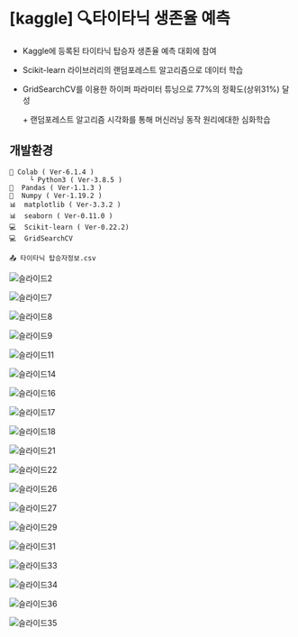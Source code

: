 # [kaggle] :mag:타이타닉 생존율 예측

* Kaggle에 등록된 타이타닉 탑승자 생존율 예측 대회에 참여
* Scikit-learn 라이브러리의 랜덤포레스트 알고리즘으로 데이터 학습
* GridSearchCV를 이용한 하이퍼 파라미터 튜닝으로 77%의 정확도(상위31%) 달성

  \+ 랜덤포레스트 알고리즘 시각화를 통해 머신러닝 동작 원리에대한 심화학습

## 개발환경
    🔶 Colab ( Ver-6.1.4 )
         └ Python3 ( Ver-3.8.5 )
    🐼  Pandas ( Ver-1.1.3 )
    🧮  Numpy ( Ver-1.19.2 )
    📊  matplotlib ( Ver-3.3.2 )
    📊  seaborn ( Ver-0.11.0 )
    💻  Scikit-learn ( Ver-0.22.2)
    💻  GridSearchCV
    
    📤 타이타닉 탑승자정보.csv

![슬라이드2](https://user-images.githubusercontent.com/74235867/132646525-3436ad15-0286-48f2-8de3-8848f2982682.PNG)

![슬라이드7](https://user-images.githubusercontent.com/74235867/132646654-56557d6f-8832-4ba6-8dc9-7c990615a1f8.PNG)

![슬라이드8](https://user-images.githubusercontent.com/74235867/132646675-05cbbc4a-f306-4945-982e-35221d419356.PNG)

![슬라이드9](https://user-images.githubusercontent.com/74235867/132646698-7c95117e-3de9-457b-8160-9cb023dc8430.PNG)

![슬라이드11](https://user-images.githubusercontent.com/74235867/132646782-d103038e-eb30-4c6b-819c-26c639c028fa.PNG)

![슬라이드14](https://user-images.githubusercontent.com/74235867/132646825-90bf1959-7dcc-4244-90de-266a5f4bad35.PNG)

![슬라이드16](https://user-images.githubusercontent.com/74235867/132646834-363bbc07-73b0-4c1c-8676-e035271a7950.PNG)

![슬라이드17](https://user-images.githubusercontent.com/74235867/132646845-068d8090-a5e4-4c31-befe-13a01adc0beb.PNG)

![슬라이드18](https://user-images.githubusercontent.com/74235867/132646859-5b5c6f0a-0271-4d6b-952c-aec852bc07dd.PNG)

![슬라이드21](https://user-images.githubusercontent.com/74235867/132646878-8a940d77-a082-42ac-99e9-417ea29c16f5.PNG)

![슬라이드22](https://user-images.githubusercontent.com/74235867/132646898-7daa5bd3-4475-490f-a7e3-92ad40231160.PNG)

![슬라이드26](https://user-images.githubusercontent.com/74235867/132646925-7d407675-719b-47eb-b2ff-373347a15078.PNG)

![슬라이드27](https://user-images.githubusercontent.com/74235867/132646946-98b47319-d625-4b82-9f2e-61ba9b05f799.PNG)

![슬라이드29](https://user-images.githubusercontent.com/74235867/132646965-6271a1f6-2dc3-4107-aa59-0de06081765d.PNG)

![슬라이드31](https://user-images.githubusercontent.com/74235867/132646999-a851eebb-cbdc-4cf5-aab7-5e08539237d4.PNG)

![슬라이드33](https://user-images.githubusercontent.com/74235867/132647016-0853da2f-c0f9-4909-a85f-63446e08b88e.PNG)

![슬라이드34](https://user-images.githubusercontent.com/74235867/132647068-e956d5bd-6717-4ebf-ae7f-fd098d5db45d.PNG)

![슬라이드36](https://user-images.githubusercontent.com/74235867/132647093-b4f449a1-be4d-47ff-b92d-582345571b44.PNG)

![슬라이드35](https://user-images.githubusercontent.com/74235867/132647081-bc795d07-d6a7-4c7a-b5f8-43e844b069d5.PNG)
